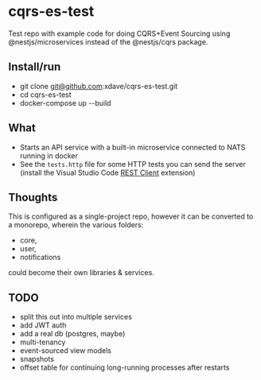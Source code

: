 # cqrs-es-test

Test repo with example code for doing CQRS+Event Sourcing
using @nestjs/microservices instead of the @nestjs/cqrs package.

## Install/run
- git clone git@github.com:xdave/cqrs-es-test.git
- cd cqrs-es-test
- docker-compose up --build

## What
- Starts an API service with a built-in microservice connected to NATS running in docker
- See the `tests.http` file for some HTTP tests you can send the server (install the Visual Studio Code [REST Client](https://marketplace.visualstudio.com/items?itemName=humao.rest-client) extension)

## Thoughts
This is configured as a single-project repo, however it can be converted to a monorepo, wherein the various folders:
- core,
- user,
- notifications

could become their own libraries & services.

## TODO
- split this out into multiple services
- add JWT auth
- add a real db (postgres, maybe)
- multi-tenancy
- event-sourced view models
- snapshots
- offset table for continuing long-running processes after restarts

